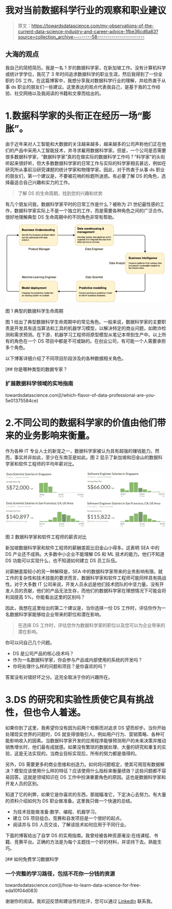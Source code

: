 # 我对当前数据科学行业的观察和职业建议

> 原文：<https://towardsdatascience.com/my-observations-of-the-current-data-science-industry-and-career-advice-1fbe36cd6a83?source=collection_archive---------58----------------------->

## 大海的观点

我自己的简短简历。我是一名 1 岁的数据科学家，在新加坡工作。没有计算机科学或统计学学位，我花了 3 年时间追求数据科学的职业生涯，然后我得到了一份全职的 DS 工作。在这篇博客中，我想分享我对数据科学行业的理解，并给热衷于从事 ds 职业的朋友们一些建议。这里表达的观点代表我自己，是基于我的工作经验、社交网络以及我阅读的书籍和文章而给出的。

# 1.数据科学家的头衔正在经历一场“膨胀”。

由于近年来对人工智能和大数据的关注越来越多，越来越多的公司声称他们正在他们的产品中采用人工智能技术，并寻求雇用数据科学家。但是，一个公司是否需要很多数据科学家，“数据科学家”真的在做实际的数据科学工作吗？“科学家”的头衔听起来很好听，但大多数数据科学家的日常工作与实际的科学家相去甚远，例如在研究所从事前沿研究课题的统计学家和物理学家。因此，对于热衷于从事 ds 职业的朋友们，第一个建议是，不要被花哨的标题所迷惑。有必要了解 DS 的角色，选择最适合自己兴趣和实力的工作。

> 了解 DS 的生命周期，找到您的兴趣和优势

有几个朋友问我，数据科学家平时的日常工作是什么？被称为 21 世纪最性感的工作，数据科学家实际上不是一个独立的工作，而是需要各种角色之间的广泛合作。很好地理解典型 DS 生命周期中的不同角色非常有帮助。

![](img/8251221fa9525257407ddae843189bbf.png)

图 1 典型的数据科学生命周期

图 1 给出了典型数据科学生命周期中的常见角色。一般来说，数据科学家的主要职责是开发具有适当算法和工具的机器学习模型，以解决特定的商业问题，如欺诈检测和需求预测。在下游，机器学习工程师将原型模型从笔记本带到生产中。以上所有的角色在一个 DS 项目中都是不可或缺的。在创业公司，有可能一个人需要承担多个角色。

以下博客详细介绍了不同项目阶段涉及的各种数据相关角色。

[](/which-flavor-of-data-professional-are-you-5e01375584ce) [## 你是哪种类型的数据专家？

### 扩展数据科学领域的实地指南

towardsdatascience.com](/which-flavor-of-data-professional-are-you-5e01375584ce) 

# 2.不同公司的数据科学家的价值由他们带来的业务影响来衡量。

作为各种 IT 专业人士的新宠之一，数据科学家被认为具有超强的赚钱能力。然而，事实并非如此，至少在东南亚是如此。图 2 显示了新加坡和旧金山的数据科学家和软件工程师的平均年薪对比。

![](img/9a34358a853b41730c6d3f398a822eac.png)

图 2 数据科学家和软件工程师的薪资对比

新加坡数据科学家和软件工程师的薪酬差距比旧金山小得多。这表明 SEA 中的 DS 产业还不成熟。大多数中小企业不能理解 DS 和 ML 技术的能力。他们不知道 DS 功能可以实现什么，也不知道如何建立 DS 员工队伍。

对薪酬差距较小的另一种解释是，SEA 中的数据科学家带来的业务影响有限。就工作的复杂性和技术技能的要求而言，数据科学家和软件工程师可能同样具有挑战性。对于大多数 IT 公司来说，开发人员永远是他们技术团队的中坚力量。没有开发人员的贡献，他们的产品无法生存，而他们的数据科学家在理想情况下可能会将利润提高 5%。你能看出这里的区别吗？

因此，我想在这里给出的第二个建议是，当你选择一份 DS 工作时，评估你作为一名数据科学家能够给企业带来的职位和潜在影响。

> 在选择 DS 工作时，评估您作为数据科学家的职位以及您可以为企业带来的潜在影响。

你可以问自己几个问题。

*   DS 是公司产品的核心技术吗？
*   作为一名数据科学家，你会参与产品或内部使用的系统的开发吗？
*   你将处理什么样的问题和项目？是你喜欢的吗？

答案没有对错好坏之分。这完全取决于你的兴趣所在。

# 3.DS 的研究和实验性质使它具有挑战性，但也令人着迷。

如果你到了这里，我希望你没有因为前两个观察而对追求 DS 望而却步。当你开始处理现实世界的问题时，DS 就变得很吸引人，例如用户行为、营销策略、各种可能影响收入的因素。当数据科学家开发的应用程序能够预测用户的未来决策并推动销售增长时，他们最有成就感。如果没有繁琐的数据处理、大量的研究和重复的实验，这是无法实现的。当商业目标实现后，所有的努力都是值得的。

另外，DS 需要更多的商业思维和创造力。如何将问题框定，使其可用现有数据解决？模型应该使用什么样的特征？应该使用什么指标来衡量绩效？这些问题都不容易回答。这就是领域知识在 DS 工作中扮演重要角色的原因。这也是数据科学家和开发人员的区别。

知道了它的利弊，如果它是你喜欢的东西，那就瞄准它，下定决心去努力。有大量的资料介绍如何为 DS 职业做准备。这里我只做一个快速的总结。

*   为技术技能做准备:数学、编程、机器学习。
*   建立 DS 项目组合。竞赛和自发项目是一个很好的起点。
*   阅读并与 DS 人员交谈，了解该技术如何应用于不同行业。

下面的博客给出了自学 DS 的实用指南。我曾经被各种资源淹没:在线课程、书籍、竞赛平台。正确的方法是为每个主题找一个好的材料，并坚持下去。熟能生巧。

[](/how-to-learn-data-science-for-free-eda10f04d083) [## 如何免费学习数据科学

### 一个完整的学习路径，包括不花你一分钱的资源

towardsdatascience.com](/how-to-learn-data-science-for-free-eda10f04d083) 

谢谢你的阅读。我欢迎反馈和建设性的批评，您可以通过 [LinkedIn](https://www.linkedin.com/in/shenghao-wang-41172163/) 联系我。
